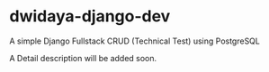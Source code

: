 # dwidaya-django-dev
A simple Django Fullstack CRUD (Technical Test) using PostgreSQL

A Detail description will be added soon.

